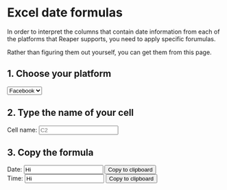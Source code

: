 # Excel date formulas

In order to interpret the columns that contain date information from each of the platforms that Reaper supports, you need to apply specific forumulas.

Rather than figuring them out yourself, you can get them from this page.

## 1. Choose your platform

<select id='platform' onchange='calcFormula()'>
  <option value="=DATE(MID(%%,1,4),MID(%%,6,2),MID(%%,9,2))|=TIME(MID(%%,12,2),MID(%%,15,2),MID(%%,18,2))">Facebook</option>
  <option value="=DATE(MID(%%,27,4),MONTH(DATEVALUE(MID(%%,5,3)&1)),MID(%%,9,2))|=TIME(MID(%%,12,2),MID(%%,15,2),MID(%%,18,2))">Twitter</option>
  <option value="=(((%%/60)/60)/24)+DATE(1970,1,1)|=(%%/86400)+25569">Reddit</option>
  <option value="=DATE(MID(%%,1,4),MID(%%,6,2),MID(%%,9,2))|=TIME(MID(%%,12,2),MID(%%,15,2),MID(%%,18,2))">YouTube</option>
  <option value="=DATE(MID(%%,1,4),MID(%%,6,2),MID(%%,9,2))|=TIME(MID(%%,12,2),MID(%%,15,2),MID(%%,18,2))">Tumblr</option>
</select>

## 2. Type the name of your cell
Cell name: <input type="text" placeholder='C2' id='cell' onkeyup='calcFormula()'>

## 3. Copy the formula


Date: <input type='text' id='date' value='Hi'> <button onclick='copy(date)'>Copy to clipboard</button><br>
Time: <input type='text' id='time' value='Hi'> <button onclick='copy(time)'>Copy to clipboard</button>

<script>
var platform = document.getElementById('platform');
var cell = document.getElementById('cell');
var date = document.getElementById('date');
var time = document.getElementById('time');

function copy(element) {
    element.select();
    document.execCommand("Copy");
}

function calcFormula() {
    var valSplit = platform.options[platform.selectedIndex].value.split("|")
    date.value = valSplit[0].replace(/%%/g, cell.value);
    time.value = valSplit[1].replace(/%%/g, cell.value);
}
calcFormula();
</script>
